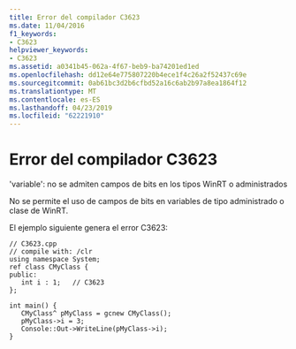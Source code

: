 ```yaml
---
title: Error del compilador C3623
ms.date: 11/04/2016
f1_keywords:
- C3623
helpviewer_keywords:
- C3623
ms.assetid: a0341b45-062a-4f67-beb9-ba74201ed1ed
ms.openlocfilehash: dd12e64e775807220b4ece1f4c26a2f52437c69e
ms.sourcegitcommit: 0ab61bc3d2b6cfbd52a16c6ab2b97a8ea1864f12
ms.translationtype: MT
ms.contentlocale: es-ES
ms.lasthandoff: 04/23/2019
ms.locfileid: "62221910"
---
```

# <a name="compiler-error-c3623"></a>Error del compilador C3623

'variable': no se admiten campos de bits en los tipos WinRT o administrados

No se permite el uso de campos de bits en variables de tipo administrado o clase de WinRT.

El ejemplo siguiente genera el error C3623:

```
// C3623.cpp
// compile with: /clr
using namespace System;
ref class CMyClass {
public:
   int i : 1;   // C3623
};

int main() {
   CMyClass^ pMyClass = gcnew CMyClass();
   pMyClass->i = 3;
   Console::Out->WriteLine(pMyClass->i);
}
```
